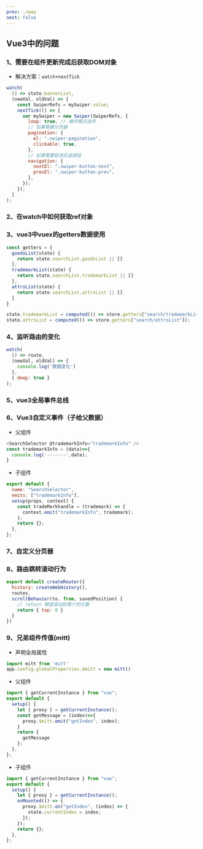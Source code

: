 ```yaml
---
prev: ./way
next: false
---
```

## Vue3中的问题

### 1、需要在组件更新完成后获取DOM对象

- 解决方案：`watch+nextTick`

```js
watch(
  () => state.bannerList,
  (newVal, oldVal) => {
    const SwiperRefs = mySwiper.value;
    nextTick(() => {
      var mySwiper = new Swiper(SwiperRefs, {
        loop: true, // 循环模式选项
        // 如果需要分页器
        pagination: {
          el: ".swiper-pagination",
          clickable: true,
        },
        // 如果需要前进后退按钮
        navigation: {
          nextEl: ".swiper-button-next",
          prevEl: ".swiper-button-prev",
        },
      });
    });
  }
);
```

### 2、在watch中如何获取ref对象

### 3、vue3中vuex的getters数据使用

```js
const getters = {
  goodsList(state) {
    return state.searchList.goodsList || []
  },
  trademarkList(state) {
    return state.searchList.trademarkList || []
  },
  attrsList(state) {
    return state.searchList.attrsList || []
  }
}

state.trademarkList = computed(() => store.getters["search/trademarkList"]);
state.attrsList = computed(() => store.getters["search/attrsList"]);
```

### 4、监听路由的变化

```js
watch(
  () => route,
  (newVal, oldVal) => {
    console.log('数据变化')
  },
  { deep: true }
);
```

### 5、vue3全局事件总线

### 6、Vue3自定义事件（子给父数据）

- 父组件

```js
<SearchSelector @trademarkInfo="trademarkInfo" />
const trademarkInfo = (data)=>{
  console.log('-------',data);
}
```

- 子组件

```js
export default {
  name: "SearchSelector",
  emits: ["trademarkInfo"],
  setup(props, context) {
    const tradeMarkhandle = (trademark) => {
      context.emit("trademarkInfo", trademark);
    };
    return {};
  },
};
```

### 7、自定义分页器

### 8、路由跳转滚动行为

```js
export default createRouter({
  history: createWebHistory(),
  routes,
  scrollBehavior(to, from, savedPosition) {
    // return 期望滚动到哪个的位置
    return { top: 0 } 
  }
})
```

### 9、兄弟组件传值(mitt)

- 声明全局属性

```js
import mitt from 'mitt'
app.config.globalProperties.$mitt = new mitt()
```

- 父组件

```js
import { getCurrentInstance } from "vue";
export default {
  setup() {
    let { proxy } = getCurrentInstance();
    const getMessage = (index)=>{
      proxy.$mitt.emit("getIndex", index);
    }
    return {
      getMessage
    };
  },
};
```

- 子组件

```js
import { getCurrentInstance } from "vue";
export default {
  setup() {
    let { proxy } = getCurrentInstance();
    onMounted(() => {
      proxy.$mitt.on("getIndex", (index) => {
        state.currentIndex = index;
      });
    });
    return {};
  },
};
```

